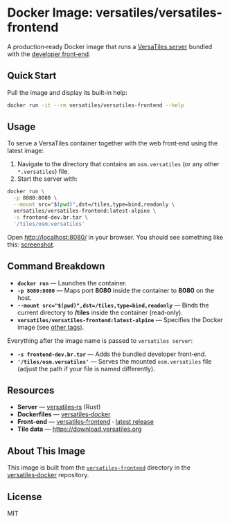 # Docker Image: versatiles/versatiles-frontend

A production‑ready Docker image that runs a [VersaTiles server](https://github.com/versatiles-org/versatiles-rs) bundled with the [developer front‑end](https://github.com/versatiles-org/versatiles-frontend).

## Quick Start

Pull the image and display its built‑in help:

```sh
docker run -it --rm versatiles/versatiles-frontend --help
```

## Usage

To serve a VersaTiles container together with the web front‑end using the latest image:

1. Navigate to the directory that contains an `osm.versatiles` (or any other `*.versatiles`) file.  
2. Start the server with:

```bash
docker run \
  -p 8080:8080 \
  --mount src="$(pwd)",dst=/tiles,type=bind,readonly \
  versatiles/versatiles-frontend:latest-alpine \
  -s frontend-dev.br.tar \
  '/tiles/osm.versatiles'
```

Open <http://localhost:8080/> in your browser. You should see something like this: [screenshot](../assets/screenshots/frontend_index.png).

## Command Breakdown

- **`docker run`** — Launches the container.  
- **`-p 8080:8080`** — Maps port **8080** inside the container to **8080** on the host.  
- **`--mount src="$(pwd)",dst=/tiles,type=bind,readonly`** — Binds the current directory to **/tiles** inside the container (read‑only).  
- **`versatiles/versatiles-frontend:latest-alpine`** — Specifies the Docker image (see [other tags](https://github.com/versatiles-org/versatiles-docker#images-versatiles-frontend)).

Everything after the image name is passed to `versatiles server`:

- **`-s frontend-dev.br.tar`** — Adds the bundled developer front‑end.  
- **`'/tiles/osm.versatiles'`** — Serves the mounted `osm.versatiles` file (adjust the path if your file is named differently).

## Resources

- **Server** — [versatiles‑rs](https://github.com/versatiles-org/versatiles-rs) (Rust)  
- **Dockerfiles** — [versatiles‑docker](https://github.com/versatiles-org/versatiles-docker)  
- **Front‑end** — [versatiles‑frontend](https://github.com/versatiles-org/versatiles-frontend) · [latest release](https://github.com/versatiles-org/versatiles-frontend/releases/latest/)  
- **Tile data** — <https://download.versatiles.org>

## About This Image

This image is built from the [`versatiles-frontend`](https://github.com/versatiles-org/versatiles-docker/tree/main/versatiles-frontend) directory in the [versatiles‑docker](https://github.com/versatiles-org/versatiles-docker) repository.

## License

MIT